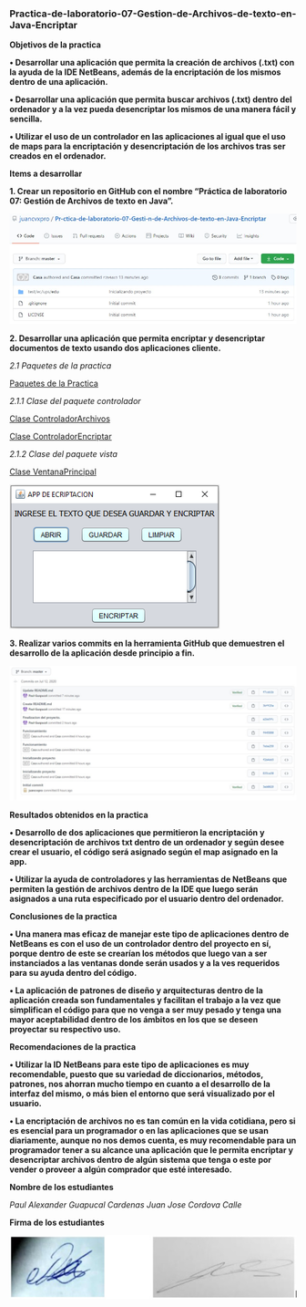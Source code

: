 ### Practica-de-laboratorio-07-Gestion-de-Archivos-de-texto-en-Java-Encriptar

**Objetivos de la practica**

**•	Desarrollar una aplicación que permita la creación de archivos (.txt) con la ayuda de la IDE NetBeans, además de la encriptación de los mismos dentro de una aplicación.**

**•	Desarrollar una aplicación que permita buscar archivos (.txt) dentro del ordenador y a la vez pueda desencriptar los mismos de una manera fácil y sencilla.**

**•	Utilizar el uso de un controlador en las aplicaciones al igual que el uso de maps para la encriptación y desencriptación de los archivos tras ser creados en el ordenador.**

**Items a desarrollar**

**1. Crear un repositorio en GitHub con el nombre “Práctica de laboratorio 07: Gestión de Archivos de texto en Java”.**

![screan del respositorio encriptar](https://github.com/Paul-Guapucal/ssPractica07/blob/master/ssRepositorio1.jpg)

**2. Desarrollar una aplicación que permita encriptar y desencriptar documentos de texto usando dos aplicaciones cliente.**

*2.1 Paquetes de la practica*

[Paquetes de la Practica](https://github.com/juancvxpro/Pr-ctica-de-laboratorio-07-Gesti-n-de-Archivos-de-texto-en-Java-Encriptar/tree/master/src/ec/ups/edu)

*2.1.1 Clase del paquete controlador*

[Clase ControladorArchivos](https://github.com/juancvxpro/Pr-ctica-de-laboratorio-07-Gesti-n-de-Archivos-de-texto-en-Java-Encriptar/blob/master/src/ec/ups/edu/controlador/ControladorArchivo.java)

[Clase ControladorEncriptar](https://github.com/juancvxpro/Pr-ctica-de-laboratorio-07-Gesti-n-de-Archivos-de-texto-en-Java-Encriptar/blob/master/src/ec/ups/edu/controlador/ControladorEncriptar.java)

*2.1.2 Clase del paquete vista*

[Clase VentanaPrincipal](https://github.com/juancvxpro/Pr-ctica-de-laboratorio-07-Gesti-n-de-Archivos-de-texto-en-Java-Encriptar/blob/master/src/ec/ups/edu/vista/VentanaPrincipal.java)

![Interfaz de la VentanaPrincipal](https://github.com/Paul-Guapucal/ssPractica07/blob/master/ssVentanaEncriptar.png)

**3. Realizar varios commits en la herramienta GitHub que demuestren el desarrollo de la aplicación desde principio a fin.**

![Commits realizados en la Practica](https://github.com/Paul-Guapucal/ssPractica07/blob/master/ssCommitEncriptar.jpg)

**Resultados obtenidos en la practica**

**•	Desarrollo de dos aplicaciones que permitieron la encriptación y desencriptación de archivos txt dentro de un ordenador y según desee crear el usuario, el código será asignado según el map asignado en la app.**

**•	Utilizar la ayuda de controladores y las herramientas de NetBeans que permiten la gestión de archivos dentro de la IDE que luego serán asignados a una ruta especificado por el usuario dentro del ordenador.**

**Conclusiones de la practica**

**•	Una manera mas eficaz de manejar este tipo de aplicaciones dentro de NetBeans es con el uso de un controlador dentro del proyecto en sí, porque dentro de este se crearían los métodos que luego van a ser instanciados a las ventanas donde serán usados y a la ves requeridos para su ayuda dentro del código.**

**• La aplicación de patrones de diseño y arquitecturas dentro de la aplicación creada son fundamentales y facilitan el trabajo a la vez que simplifican el código para que no venga a ser muy pesado y tenga una mayor aceptabilidad dentro de los ámbitos en los que se deseen proyectar su respectivo uso.**

**Recomendaciones de la practica**

**•	Utilizar la ID NetBeans para este tipo de aplicaciones es muy recomendable, puesto que su variedad de diccionarios, métodos, patrones, nos ahorran mucho tiempo en cuanto a el desarrollo de la interfaz del mismo, o más bien el entorno que será visualizado por el usuario.**

**•	La encriptación de archivos no es tan común en la vida cotidiana, pero si es esencial para un programador o en las aplicaciones que se usan diariamente, aunque no nos demos cuenta, es muy recomendable para un programador tener a su alcance una aplicación que le permita encriptar y desencriptar archivos dentro de algún sistema que tenga o este por vender o proveer a algún comprador que esté interesado.**

**Nombre de los estudiantes**

*Paul Alexander Guapucal Cardenas*
*Juan Jose Cordova Calle*

**Firma de los estudiantes**

![firma de los estudiante](https://github.com/Paul-Guapucal/ssPractica07/blob/master/ssFirmas.jpg)
